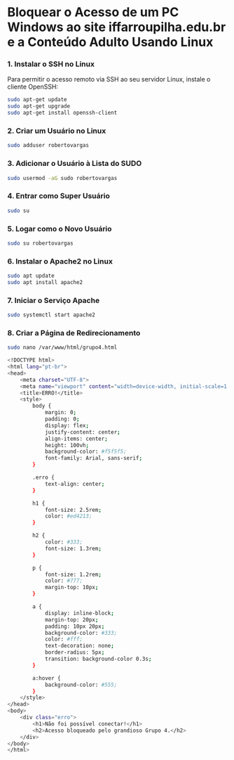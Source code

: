 # Bloquear o Acesso de um PC Windows ao site iffarroupilha.edu.br e a Conteúdo Adulto Usando Linux

### 1. Instalar o SSH no Linux

Para permitir o acesso remoto via SSH ao seu servidor Linux, instale o cliente OpenSSH:

```bash
sudo apt-get update
sudo apt-get upgrade
sudo apt-get install openssh-client
````
### 2. Criar um Usuário no Linux
```bash
sudo adduser robertovargas
````
### 3. Adicionar o Usuário à Lista do SUDO
```bash
sudo usermod -aG sudo robertovargas
````
### 4. Entrar como Super Usuário
```bash
sudo su
````
### 5. Logar como o Novo Usuário
```bash
sudo su robertovargas
````
### 6. Instalar o Apache2 no Linux
```bash
sudo apt update
sudo apt install apache2
````
### 7. Iniciar o Serviço Apache
```bash
sudo systemctl start apache2
````
### 8. Criar a Página de Redirecionamento
```bash
sudo nano /var/www/html/grupo4.html
````
```bash
<!DOCTYPE html>
<html lang="pt-br">
<head>
    <meta charset="UTF-8">
    <meta name="viewport" content="width=device-width, initial-scale=1.0">
    <title>ERRO!</title>
    <style>
        body {
            margin: 0;
            padding: 0;
            display: flex;
            justify-content: center;
            align-items: center;
            height: 100vh;
            background-color: #f5f5f5;
            font-family: Arial, sans-serif;
        }

        .erro {
            text-align: center;
        }

        h1 {
            font-size: 2.5rem;
            color: #ed4213;
        }

        h2 {
            color: #333;
            font-size: 1.3rem;
        }

        p {
            font-size: 1.2rem;
            color: #777;
            margin-top: 10px;
        }

        a {
            display: inline-block;
            margin-top: 20px;
            padding: 10px 20px;
            background-color: #333;
            color: #fff;
            text-decoration: none;
            border-radius: 5px;
            transition: background-color 0.3s;
        }

        a:hover {
            background-color: #555;
        }
    </style>
</head>
<body>
    <div class="erro">
        <h1>Não foi possível conectar!</h1>
        <h2>Acesso bloqueado pelo grandioso Grupo 4.</h2>
    </div>
</body>
</html>

````


